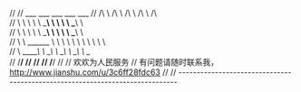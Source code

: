 //
//   ___           ___        ___       ___        ___
//  /\  \         /\  \      /\  \     /\  \      /\  \
//  \ \  \        \ \  \_____\ \  \    \ \  \_____\ \  \
//   \ \  \        \ \  \_____\ \  \    \ \  \_____\ \  \
//    \ \  \______  \ \  \     \ \  \    \ \  \     \ \  \
//     \ \________\  \ \__\     \ \__\    \ \__\     \ \__\
//      \/________/   \/__/      \/__/     \/__/      \/__/
//
//  欢欢为人民服务
//  有问题请随时联系我，http://www.jianshu.com/u/3c6ff28fdc63
//
// -----------------------------------------------------------------------------
